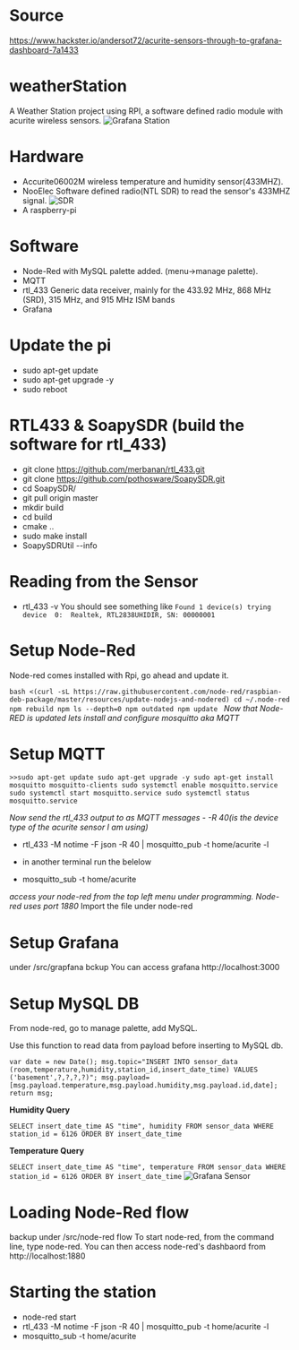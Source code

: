 # Source
https://www.hackster.io/andersot72/acurite-sensors-through-to-grafana-dashboard-7a1433
# weatherStation
A Weather Station project using RPI, a software defined radio module with acurite wireless sensors.
![Grafana Station](https://github.com/danimajdalani/weatherStation/blob/master/img/station_grafana.png)
# Hardware

- Accurite06002M wireless temperature and humidity sensor(433MHZ).
- NooElec Software defined radio(NTL SDR) to read the sensor's 433MHZ signal.
![SDR](https://github.com/danimajdalani/weatherStation/blob/master/img/sdr.png)
- A raspberry-pi

# Software
- Node-Red with MySQL palette added. (menu->manage palette).
- MQTT	
- rtl_433 Generic data receiver, mainly for the 433.92 MHz, 868 MHz (SRD), 315 MHz, and 915 MHz ISM bands	
- Grafana

# Update the pi
- sudo apt-get update
- sudo apt-get upgrade -y
- sudo reboot

# RTL433 & SoapySDR (build the software for rtl_433)

- git clone https://github.com/merbanan/rtl_433.git
- git clone https://github.com/pothosware/SoapySDR.git
- cd SoapySDR/
- git pull origin master
- mkdir build
- cd build
- cmake ..
- sudo make install
- SoapySDRUtil --info

# Reading from the Sensor

- rtl_433 -v
You should see something like 
`Found 1 device(s)
trying device  0:  Realtek, RTL2838UHIDIR, SN: 00000001`

# Setup Node-Red
Node-red comes installed with Rpi, go ahead and update it.

`bash <(curl -sL https://raw.githubusercontent.com/node-red/raspbian-deb-package/master/resources/update-nodejs-and-nodered)
cd ~/.node-red
npm rebuild
npm ls --depth=0
npm outdated
npm update
`
*Now that Node-RED is updated lets install and configure mosquitto aka MQTT*

# Setup MQTT

`>>sudo apt-get update
sudo apt-get upgrade -y
sudo apt-get install mosquitto mosquitto-clients
sudo systemctl enable mosquitto.service
sudo systemctl start mosquitto.service
sudo systemctl status mosquitto.service`

*Now send the rtl_433 output to as MQTT messages - -R 40(is the device type of the acurite sensor I am using)*

- rtl_433 -M notime -F json -R 40 | mosquitto_pub -t home/acurite -l

- in another terminal run the belelow

- mosquitto_sub -t home/acurite


*access your node-red from the top left menu under programming. Node-red uses port 1880*
Import the file under node-red

# Setup Grafana
under /src/grapfana bckup
You can access grafana http://localhost:3000

# Setup MySQL DB
From node-red, go to manage palette, add MySQL.

Use this function to read data from payload before inserting to MySQL db.

`var date = new Date();
msg.topic="INSERT INTO sensor_data (room,temperature,humidity,station_id,insert_date_time) VALUES ('basement',?,?,?,?)";
msg.payload=[msg.payload.temperature,msg.payload.humidity,msg.payload.id,date];
return msg;`

**Humidity Query**

`SELECT
  insert_date_time AS "time",
  humidity
FROM sensor_data
WHERE
  station_id = 6126
ORDER BY insert_date_time`

**Temperature Query**

`SELECT
  insert_date_time AS "time",
  temperature
FROM sensor_data
WHERE
  station_id = 6126
ORDER BY insert_date_time`
![Grafana Sensor](https://github.com/danimajdalani/weatherStation/blob/master/img/grafana-sensor.png)

# Loading Node-Red flow
backup under /src/node-red flow
To start node-red, from the command line, type node-red.
You can then access node-red's dashbaord from http://localhost:1880

# Starting the station
- node-red start
- rtl_433 -M notime -F json -R 40 | mosquitto_pub -t home/acurite -l
- mosquitto_sub -t home/acurite
